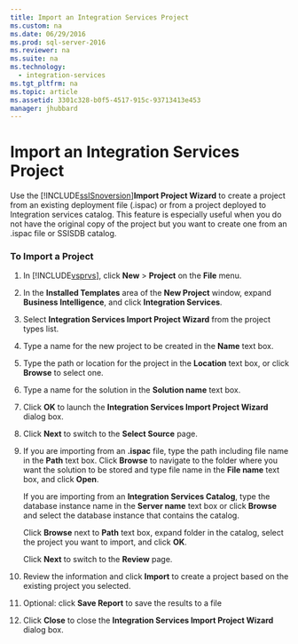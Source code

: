 ```yaml
---
title: Import an Integration Services Project
ms.custom: na
ms.date: 06/29/2016
ms.prod: sql-server-2016
ms.reviewer: na
ms.suite: na
ms.technology: 
  - integration-services
ms.tgt_pltfrm: na
ms.topic: article
ms.assetid: 3301c328-b0f5-4517-915c-93713413e453
manager: jhubbard
---
```

# Import an Integration Services Project
Use the [!INCLUDE[ssISnoversion](../../Topics/TopicNameContainA/includes/ssISnoversion_md.md)]**Import Project Wizard** to create a project from an existing deployment file (.ispac) or from a project deployed to Integration services catalog. This feature is especially useful when you do not have the original copy of the project but you want to create one from an .ispac file or SSISDB catalog.  
  
### To Import a Project  
  
1.  In [!INCLUDE[vsprvs](../../Topics/TopicNameContainA/includes/vsprvs_md.md)], click **New** > **Project** on the **File** menu.  
  
2.  In the **Installed Templates** area of the **New Project** window, expand **Business Intelligence**, and click **Integration Services**.  
  
3.  Select **Integration Services Import Project Wizard** from the project types list.  
  
4.  Type a name for the new project to be created in the **Name** text box.  
  
5.  Type the path or location for the project in the **Location** text box, or click **Browse** to select one.  
  
6.  Type a name for the solution in the **Solution name** text box.  
  
7.  Click **OK** to launch the **Integration Services Import Project Wizard** dialog box.  
  
8.  Click **Next** to switch to the **Select Source** page.  
  
9. If you are importing from an **.ispac** file, type the path including file name in the **Path** text box. Click **Browse** to navigate to the folder where you want the solution to be stored and type file name in the **File name** text box, and click **Open**.  
  
     If you are importing from an **Integration Services Catalog**, type the database instance name in the **Server name** text box or click **Browse** and select the database instance that contains the catalog.  
  
     Click **Browse** next to **Path** text box, expand folder in the catalog, select the project you want to import, and click **OK**.  
  
     Click **Next** to switch to the **Review** page.  
  
10. Review the information and click **Import** to create a project based on the existing project you selected.  
  
11. Optional: click **Save Report** to save the results to a file  
  
12. Click **Close** to close the **Integration Services Import Project Wizard** dialog box.